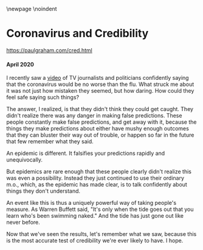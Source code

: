 \newpage
\noindent

Coronavirus and Credibility
===========================


  

<https://paulgraham.com/cred.html>
  

#### April 2020


  

  

 I recently saw a
 [video](https://www.youtube.com/watch?v=NAh4uS4f78o)
 of TV journalists and politicians confidently
saying that the coronavirus would be no worse than the flu. What
struck me about it was not just how mistaken they seemed, but how
daring. How could they feel safe saying such things?
   

  

 The answer, I realized, is that they didn't think they could get
caught. They didn't realize there was any danger in making false
predictions. These people constantly make false predictions, and
get away with it, because the things they make predictions about
either have mushy enough outcomes that they can bluster their way
out of trouble, or happen so far in the future that few remember
what they said.
   

  

 An epidemic is different. It falsifies your predictions rapidly and
unequivocally.
   

  

 But epidemics are rare enough that these people clearly
didn't realize this was even a possibility. Instead they just
continued to use their ordinary m.o., which, as the epidemic has
made clear, is to talk confidently about things they don't
understand.
   

  

 An event like this is thus a uniquely powerful way of taking people's
measure. As Warren Buffett said, "It's only when the tide goes out
that you learn who's been swimming naked." And the tide has just
gone out like never before.
   

  

 Now that we've seen the results, let's remember what we saw, because
this is the most accurate test of credibility we're ever likely to have. I hope.
   

  

  

  


